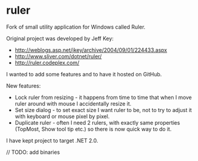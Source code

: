 ruler
=====

Fork of small utility application for Windows called Ruler.

Original project was developed by Jeff Key:

- http://weblogs.asp.net/jkey/archive/2004/09/01/224433.aspx
- http://www.sliver.com/dotnet/ruler/
- http://ruler.codeplex.com/

I wanted to add some features and to have it hosted on GitHub.

New features:

- Lock ruler from resizing - it happens from time to time that when I move ruler around with mouse I accidentally resize it.
- Set size dialog - to set exact size I want ruler to be, not to try to adjust it with keyboard or mouse pixel by pixel.
- Duplicate ruler - often I need 2 rulers, with exactly same properties (TopMost, Show tool tip etc.) so there is now quick way to do it.

I have kept project to target .NET 2.0.


// TODO: add binaries